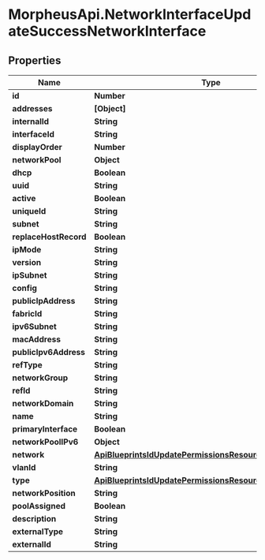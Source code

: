 # MorpheusApi.NetworkInterfaceUpdateSuccessNetworkInterface

## Properties

Name | Type | Description | Notes
------------ | ------------- | ------------- | -------------
**id** | **Number** |  | [optional] 
**addresses** | **[Object]** |  | [optional] 
**internalId** | **String** |  | [optional] 
**interfaceId** | **String** |  | [optional] 
**displayOrder** | **Number** |  | [optional] 
**networkPool** | **Object** |  | [optional] 
**dhcp** | **Boolean** |  | [optional] 
**uuid** | **String** |  | [optional] 
**active** | **Boolean** |  | [optional] 
**uniqueId** | **String** |  | [optional] 
**subnet** | **String** |  | [optional] 
**replaceHostRecord** | **Boolean** |  | [optional] 
**ipMode** | **String** |  | [optional] 
**version** | **String** |  | [optional] 
**ipSubnet** | **String** |  | [optional] 
**config** | **String** |  | [optional] 
**publicIpAddress** | **String** |  | [optional] 
**fabricId** | **String** |  | [optional] 
**ipv6Subnet** | **String** |  | [optional] 
**macAddress** | **String** |  | [optional] 
**publicIpv6Address** | **String** |  | [optional] 
**refType** | **String** |  | [optional] 
**networkGroup** | **String** |  | [optional] 
**refId** | **String** |  | [optional] 
**networkDomain** | **String** |  | [optional] 
**name** | **String** |  | [optional] 
**primaryInterface** | **Boolean** |  | [optional] 
**networkPoolIPv6** | **Object** |  | [optional] 
**network** | [**ApiBlueprintsIdUpdatePermissionsResourcePermissionSites**](ApiBlueprintsIdUpdatePermissionsResourcePermissionSites.md) |  | [optional] 
**vlanId** | **String** |  | [optional] 
**type** | [**ApiBlueprintsIdUpdatePermissionsResourcePermissionSites**](ApiBlueprintsIdUpdatePermissionsResourcePermissionSites.md) |  | [optional] 
**networkPosition** | **String** |  | [optional] 
**poolAssigned** | **Boolean** |  | [optional] 
**description** | **String** |  | [optional] 
**externalType** | **String** |  | [optional] 
**externalId** | **String** |  | [optional] 



